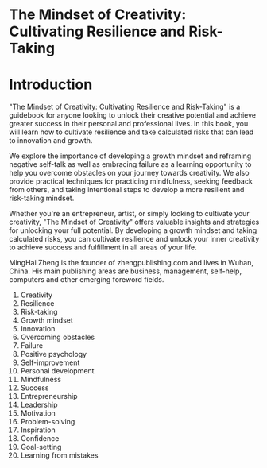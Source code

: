 # The Mindset of Creativity: Cultivating Resilience and Risk-Taking

# Introduction

"The Mindset of Creativity: Cultivating Resilience and Risk-Taking" is a guidebook for anyone looking to unlock their creative potential and achieve greater success in their personal and professional lives. In this book, you will learn how to cultivate resilience and take calculated risks that can lead to innovation and growth.

We explore the importance of developing a growth mindset and reframing negative self-talk as well as embracing failure as a learning opportunity to help you overcome obstacles on your journey towards creativity. We also provide practical techniques for practicing mindfulness, seeking feedback from others, and taking intentional steps to develop a more resilient and risk-taking mindset.

Whether you're an entrepreneur, artist, or simply looking to cultivate your creativity, "The Mindset of Creativity" offers valuable insights and strategies for unlocking your full potential. By developing a growth mindset and taking calculated risks, you can cultivate resilience and unlock your inner creativity to achieve success and fulfillment in all areas of your life.


MingHai Zheng is the founder of zhengpublishing.com and lives in Wuhan, China. His main publishing areas are business, management, self-help, computers and other emerging foreword fields.



1. Creativity
2. Resilience
3. Risk-taking
4. Growth mindset
5. Innovation
6. Overcoming obstacles
7. Failure
8. Positive psychology
9. Self-improvement
10. Personal development
11. Mindfulness
12. Success
13. Entrepreneurship
14. Leadership
15. Motivation
16. Problem-solving
17. Inspiration
18. Confidence
19. Goal-setting
20. Learning from mistakes

